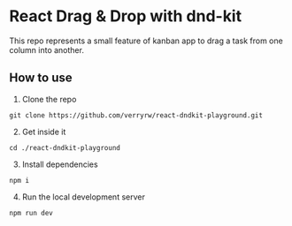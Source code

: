 # React Drag & Drop with dnd-kit  
This repo represents a small feature of kanban app to drag a task from one column into another.

## How to use
1. Clone the repo
```
git clone https://github.com/verryrw/react-dndkit-playground.git
```
2. Get inside it
```
cd ./react-dndkit-playground
```
3. Install dependencies
```
npm i
```
4. Run the local development server
```
npm run dev
```
